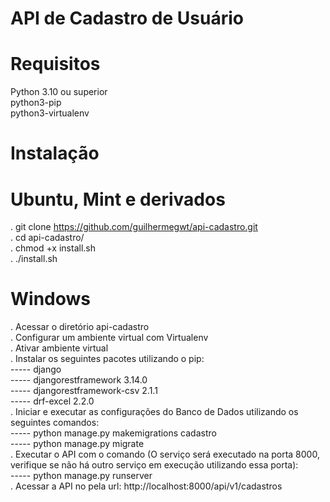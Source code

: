 # API de Cadastro de Usuário

# Requisitos

  Python 3.10 ou superior  
  python3-pip  
  python3-virtualenv  

# Instalação

# Ubuntu, Mint e derivados

  .  git clone https://github.com/guilhermegwt/api-cadastro.git  
  .  cd api-cadastro/  
  .  chmod +x install.sh  
  .  ./install.sh  

# Windows

.   Acessar o diretório api-cadastro  
.   Configurar um ambiente virtual com Virtualenv  
.   Ativar ambiente virtual  
.   Instalar os seguintes pacotes utilizando o pip:  
----- django  
----- djangorestframework 3.14.0  
----- djangorestframework-csv 2.1.1  
----- drf-excel 2.2.0  
.   Iniciar e executar as configurações do Banco de Dados utilizando os seguintes comandos:  
----- python manage.py makemigrations cadastro  
----- python manage.py migrate  
.   Executar o API com o comando (O serviço será executado na porta 8000, verifique se não há outro serviço em execução utilizando essa porta):  
----- python manage.py runserver  
.   Acessar a API no pela url: http://localhost:8000/api/v1/cadastros  
  

  
